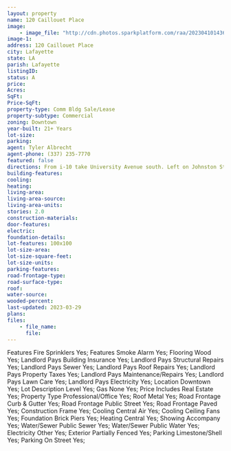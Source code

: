 ```yaml
---
layout: property
name: 120 Caillouet Place 
image:
    - image_file: "http://cdn.photos.sparkplatform.com/raa/20230410143637321110000000.jpg"
image-1:
address: 120 Caillouet Place
city: Lafayette
state: LA
parish: Lafayette
listingID: 
status: A
price: 
Acres: 
SqFt: 
Price-SqFt: 
property-type: Comm Bldg Sale/Lease
property-subtype: Commercial
zoning: Downtown
year-built: 21+ Years
lot-size: 
parking: 
agent: Tyler Albrecht
agent-phone: (337) 235-7770
featured: false
directions: From i-10 take University Avenue south. Left on Johnston Street. Left on Jefferson. Left on Caillouet. First property on the right after the parking lot.
building-features: 
cooling: 
heating: 
living-area: 
living-area-source: 
living-area-units: 
stories: 2.0
construction-materials: 
door-features: 
electric: 
foundation-details: 
lot-features: 100x100
lot-size-area: 
lot-size-square-feet: 
lot-size-units: 
parking-features: 
road-frontage-type: 
road-surface-type: 
roof: 
water-source: 
wooded-percent: 
last-updated: 2023-03-29
plans: 
files:
    - file_name:
      file:
---
```

Features	Fire Sprinklers	Yes;
Features	Smoke Alarm	Yes;
Flooring	Wood	Yes;
Landlord Pays	Building Insurance	Yes;
Landlord Pays	Structural Repairs	Yes;
Landlord Pays	Sewer	Yes;
Landlord Pays	Roof Repairs	Yes;
Landlord Pays	Property Taxes	Yes;
Landlord Pays	Maintenance/Repairs	Yes;
Landlord Pays	Lawn Care	Yes;
Landlord Pays	Electricity	Yes;
Location	Downtown	Yes;
Lot Description	Level	Yes;
Gas	None	Yes;
Price Includes	Real Estate	Yes;
Property Type	Professional/Office	Yes;
Roof	Metal	Yes;
Road Frontage	Curb & Gutter	Yes;
Road Frontage	Public Street	Yes;
Road Frontage	Paved	Yes;
Construction	Frame	Yes;
Cooling	Central Air	Yes;
Cooling	Ceiling Fans	Yes;
Foundation	Brick Piers	Yes;
Heating	Central	Yes;
Showing	Accompany	Yes;
Water/Sewer	Public Sewer	Yes;
Water/Sewer	Public Water	Yes;
Electricity	Other	Yes;
Exterior	Partially Fenced	Yes;
Parking	Limestone/Shell	Yes;
Parking	On Street	Yes;


